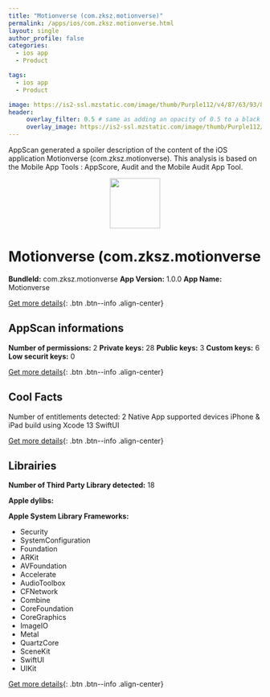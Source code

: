 ```yaml
---
title: "Motionverse (com.zksz.motionverse)"
permalink: /apps/ios/com.zksz.motionverse.html
layout: single
author_profile: false
categories: 
  - ios app 
  - Product 

tags: 
  - ios app 
  - Product 

image: https://is2-ssl.mzstatic.com/image/thumb/Purple112/v4/87/63/93/876393e3-c102-5e83-bb6f-5e483c49f70b/AppIcon-1x_U007emarketing-0-7-0-85-220.png/512x512bb.jpg
header: 
     overlay_filter: 0.5 # same as adding an opacity of 0.5 to a black background
     overlay_image: https://is2-ssl.mzstatic.com/image/thumb/Purple112/v4/87/63/93/876393e3-c102-5e83-bb6f-5e483c49f70b/AppIcon-1x_U007emarketing-0-7-0-85-220.png/512x512bb.jpg
---
```

AppScan generated a spoiler description of the content of the iOS application Motionverse (com.zksz.motionverse). This analysis is based on the Mobile App Tools : AppScore, Audit and the Mobile Audit App Tool.

  
  
<div style="text-align: center;"><img src="https://is2-ssl.mzstatic.com/image/thumb/Purple112/v4/87/63/93/876393e3-c102-5e83-bb6f-5e483c49f70b/AppIcon-1x_U007emarketing-0-7-0-85-220.png/512x512bb.jpg" width="100" height="100"></div>  
  
# Motionverse (com.zksz.motionverse

**BundleId:** com.zksz.motionverse
**App Version:** 1.0.0
**App Name:** Motionverse


[Get more details](/pricing.html){: .btn .btn--info .align-center}  
  
## AppScan informations 

**Number of permissions:** 2
**Private keys:** 28
**Public keys:** 3
**Custom keys:** 6
**Low securit keys:** 0
  
[Get more details](/pricing.html){: .btn .btn--info .align-center}

## Cool Facts

Number of entitlements detected: 2
Native App
supported devices iPhone & iPad
build using Xcode 13
SwiftUI
  
[Get more details](/pricing.html){: .btn .btn--info .align-center}

## Librairies 
**Number of Third Party Library detected:** 18

**Apple dylibs:**


**Apple System Library Frameworks:**
- Security
- SystemConfiguration
- Foundation
- ARKit
- AVFoundation
- Accelerate
- AudioToolbox
- CFNetwork
- Combine
- CoreFoundation
- CoreGraphics
- ImageIO
- Metal
- QuartzCore
- SceneKit
- SwiftUI
- UIKit


  
[Get more details](/pricing.html){: .btn .btn--info .align-center}

